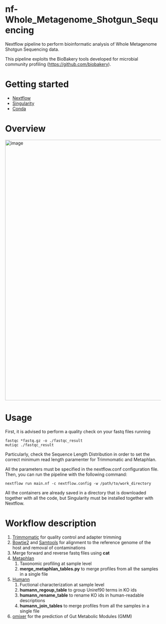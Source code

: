 # nf-Whole_Metagenome_Shotgun_Sequencing
Nextflow pipeline to perform bioinformatic analysis of Whole Metagenome Shotgun Sequencing data.

This pipeline exploits the BioBakery tools developed for microbial community profiling (https://github.com/biobakery).

# Getting started
* [Nextflow](https://nf-co.re/docs/usage/installation)
* [Singularity](https://docs.sylabs.io/guides/3.0/user-guide/installation.html)
* [Conda](https://docs.conda.io/projects/conda/en/latest/user-guide/install/index.html)

# Overview

<img width="839" alt="image" src="https://github.com/user-attachments/assets/38c3c2a9-9102-4aa1-9c72-ed7434a957e3" />

# Usage
First, it is advised to perform a quality check on your fastq files running 
```
fastqc *fastq.gz -o ./fastqc_result
mutiqc ./fastqc_result
```
Particularly, check the Sequence Length Distribution in order to set the correct minimum read length paramenter for Trimmomatic and Metaphlan.

All the parameters must be specified in the nextflow.conf configuration file. Then, you can run the pipeline with the following command:
```
nextflow run main.nf -c nextflow.config -w /path/to/work_directory 
```

All the containers are already saved in a directory that is downloaded together with all the code, but Singularity must be installed together with Nextflow.

# Workflow description
1. [Trimmomatic](http://www.usadellab.org/cms/index.php?page=trimmomatic) for quality control and adapter trimming 
1. [Bowtie2](https://bowtie-bio.sourceforge.net/bowtie2/index.shtml) and [Samtools](https://www.htslib.org/) for alignment to the reference genome of the host and removal of contaminations
1. Merge forward and reverse fastq files using **cat**
1. [Metaphlan](https://github.com/biobakery/MetaPhlAn)
   1. Taxonomic profiling at sample level
   1. **merge_metaphlan_tables.py** to merge profiles from all the samples in a single file
1. [Humann](https://github.com/biobakery/Humann)
   1. Fuctional characterization at sample level
    1. **humann_regoup_table** to group Uniref90 terms in KO ids
    1. **humann_rename_table** to rename KO ids in human-readable descriptions
    1. **humann_join_tables** to merge profiles from all the samples in a single file
1. [omixer](https://github.com/raeslab/omixer-rpm) for the prediction of Gut Metabolic Modules (GMM) 
